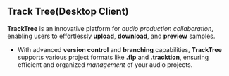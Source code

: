 ## Track Tree(Desktop Client)

**TrackTree** is an innovative platform for *audio production collaboration*, enabling users to effortlessly **upload**, **download**, and **preview** samples. 
- With advanced **version control** and **branching** capabilities, **TrackTree** supports various project formats like **.flp** and **.tracktion**, ensuring efficient and organized *management* of your audio projects.
